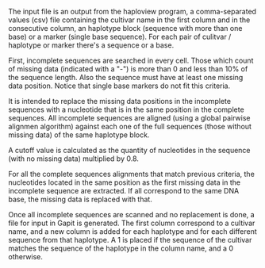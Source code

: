  The input file is an output from the haploview program, a comma-separated values (csv) file containing the cultivar name in the first column and in the consecutive column, an haplotype block (sequence with more than one base) or a marker (single base sequence). For each pair of culitvar / haplotype or marker there's a sequence or a base.

First, incomplete sequences are searched in every cell. Those which count of missing data (indicated with a "-") is more than 0 and less than 10% of the sequence length. Also the sequence must have at least one missing data position. Notice that single base markers do not fit this criteria.

It is intended to replace the missing data positions in the incomplete sequences with a nucleotide that is in the same position in the complete sequences. All incomplete sequences are aligned (using a global pairwise alignmen algorithm) against each one of the full sequences (those without missing data) of the same haplotype block. 

A cutoff value is calculated as the quantity of nucleotides in the sequence (with no missing data) multiplied by 0.8. 

For all the complete sequences alignments that match previous criteria, the nucleotides located in the same position as the first missing data in the incomplete sequence are extracted. If all correspond to the same DNA base, the missing data is replaced with that.

Once all incomplete sequences are scanned and no replacement is done, a file for input in Gapit is generated. The first column correspond to a cultivar name, and a new column is added for each haplotype and for each different sequence from that haplotype. A 1 is placed if the sequence of the cultivar matches the sequence of the haplotype in the column name, and a 0 otherwise.